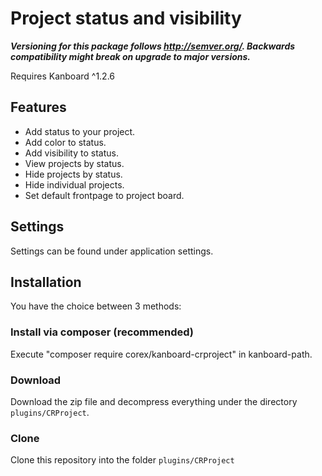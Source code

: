 # Project status and visibility

**_Versioning for this package follows http://semver.org/. Backwards compatibility might break on upgrade to major versions._**

Requires Kanboard ^1.2.6

## Features
- Add status to your project.
- Add color to status.
- Add visibility to status.
- View projects by status.
- Hide projects by status.
- Hide individual projects.
- Set default frontpage to project board.


## Settings
Settings can be found under application settings.

## Installation
You have the choice between 3 methods:

### Install via composer (recommended)
Execute "composer require corex/kanboard-crproject" in kanboard-path.

### Download
Download the zip file and decompress everything under the directory `plugins/CRProject`.

### Clone
Clone this repository into the folder `plugins/CRProject`
